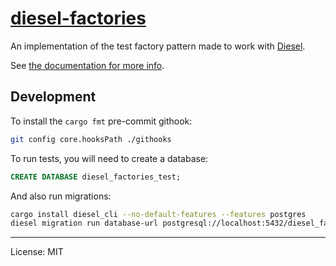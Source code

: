 # [diesel-factories](https://crates.io/crates/diesel-factories)

An implementation of the test factory pattern made to work with [Diesel](https://diesel.rs).

See [the documentation for more info](https://docs.rs/diesel-factories).

## Development

To install the `cargo fmt` pre-commit githook:

```sh
git config core.hooksPath ./githooks
```

To run tests, you will need to create a database:

```sql
CREATE DATABASE diesel_factories_test;
```

And also run migrations:

```sh
cargo install diesel_cli --no-default-features --features postgres
diesel migration run database-url postgresql://localhost:5432/diesel_factories_test
```

---

License: MIT
